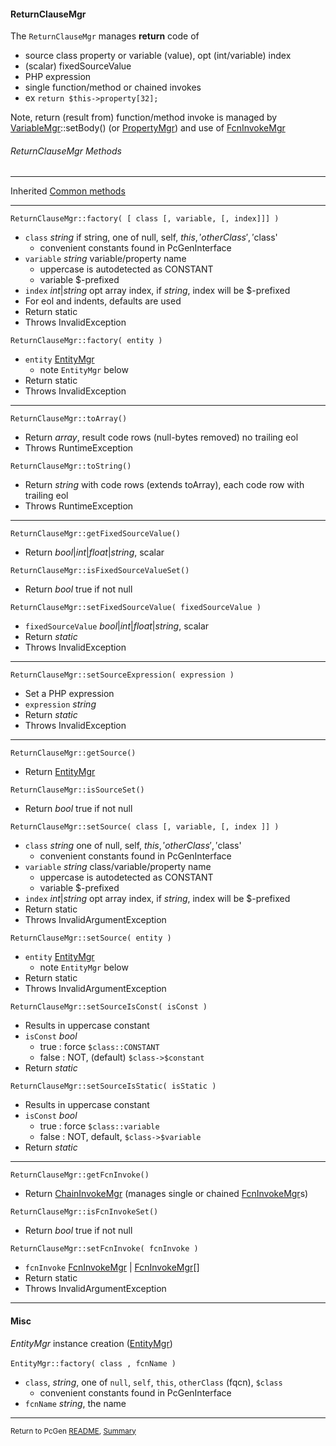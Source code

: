 [comment]: # (This file is part of PcGen, PHP Code Generation support package. Copyright 2020 Kjell-Inge Gustafsson, kigkonsult, All rights reserved, licence GPL 3.0)

#### ReturnClauseMgr

The ```ReturnClauseMgr``` manages **return** code of 
* source class property or variable (value), opt (int/variable) index
* (scalar) fixedSourceValue
* PHP expression
* single function/method or chained invokes
* ex ```return $this->property[32];```

Note, return (result from) function/method invoke is managed by [VariableMgr]::setBody() (or [PropertyMgr]) and use of [FcnInvokeMgr]

###### ReturnClauseMgr Methods

---
Inherited [Common methods]

---

```ReturnClauseMgr::factory( [ class [, variable, [, index]]] )```
* ```class``` _string_ if string, one of null, self, $this, 'otherClass', '$class'
  * convenient constants found in PcGenInterface 
* ```variable``` _string_ variable/property name
  * uppercase is autodetected as CONSTANT
  * variable $-prefixed
* ```index```  _int_|_string_ opt array index, if _string_, index will be $-prefixed 
* For eol and indents, defaults are used
* Return static
* Throws InvalidException

```ReturnClauseMgr::factory( entity )```
* ```entity``` [EntityMgr]
  *  note ```EntityMgr``` below
* Return static
* Throws InvalidException
---

```ReturnClauseMgr::toArray()```
* Return _array_, result code rows (null-bytes removed) no trailing eol
* Throws RuntimeException

```ReturnClauseMgr::toString()```
* Return _string_ with code rows (extends toArray), each code row with trailing eol
* Throws RuntimeException
---

```ReturnClauseMgr::getFixedSourceValue()```
* Return _bool_|_int_|_float_|_string_, scalar

```ReturnClauseMgr::isFixedSourceValueSet()```
* Return _bool_ true if not null

```ReturnClauseMgr::setFixedSourceValue( fixedSourceValue )```
* ```fixedSourceValue``` _bool_|_int_|_float_|_string_, scalar
* Return _static_
* Throws InvalidException
---

```ReturnClauseMgr::setSourceExpression( expression )```
* Set a PHP expression
* ```expression``` _string_
* Return _static_
* Throws InvalidException
---

```ReturnClauseMgr::getSource()```
* Return [EntityMgr]

```ReturnClauseMgr::isSourceSet()```
* Return _bool_ true if not null

```ReturnClauseMgr::setSource( class [, variable, [, index ]] )```
* ```class``` _string_ one of null, self, $this, 'otherClass', '$class'
  * convenient constants found in PcGenInterface 
* ```variable``` _string_ class/variable/property name
  * uppercase is autodetected as CONSTANT
  * variable $-prefixed
* ```index```  _int_|_string_ opt array index, if _string_, index will be $-prefixed 
* Return static
* Throws InvalidArgumentException

```ReturnClauseMgr::setSource( entity )```
* ```entity``` [EntityMgr]
  *  note ```EntityMgr``` below
* Return static
* Throws InvalidArgumentException


```ReturnClauseMgr::setSourceIsConst( isConst )```
 * Results in uppercase constant
* ```isConst``` _bool_
  * true : force ```$class::CONSTANT```
  * false : NOT, (default) ```$class->$constant``` 
* Return _static_


```ReturnClauseMgr::setSourceIsStatic( isStatic )```
 * Results in uppercase constant
* ```isConst``` _bool_
  * true : force ```$class::variable```
  * false : NOT, default, ```$class->$variable``` 
* Return _static_
---

```ReturnClauseMgr::getFcnInvoke()```
* Return [ChainInvokeMgr] (manages single or chained [FcnInvokeMgr]s)

```ReturnClauseMgr::isFcnInvokeSet()```
* Return _bool_ true if not null

```ReturnClauseMgr::setFcnInvoke( fcnInvoke )```
* ```fcnInvoke``` [FcnInvokeMgr] | [FcnInvokeMgr]\[]  
* Return static
* Throws InvalidArgumentException
---


#### Misc

_EntityMgr_ instance creation ([EntityMgr])<br><br>
```EntityMgr::factory( class , fcnName )```
* ```class```, _string_, one of ```null```, ```self```, ```this```, ```otherClass``` (fqcn), ```$class```
  * convenient constants found in PcGenInterface
* ```fcnName``` _string_, the name
---


<small>Return to PcGen [README], [Summary]</small> 

[ChainInvokeMgr]:ChainInvokeMgr.md
[Common methods]:CommonMethods.md
[EntityMgr]:EntityMgr.md
[FcnInvokeMgr]:FcnInvokeMgr.md
[PropertyMgr]:PropertyMgr.md
[README]:../README.md
[Summary]:Summary.md
[VariableMgr]:VariableMgr.md
